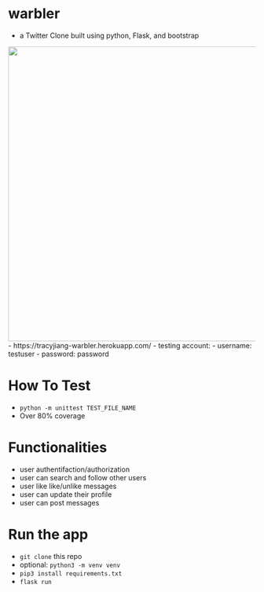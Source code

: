 # warbler

- a Twitter Clone built using python, Flask, and bootstrap
<img src="demo-warbler.gif" width="600"/>
- https://tracyjiang-warbler.herokuapp.com/
- testing account:
  - username: testuser 
  - password: password

# How To Test

- `python -m unittest TEST_FILE_NAME`
- Over 80% coverage

# Functionalities
- user authentifaction/authorization
- user can search and follow other users
- user like like/unlike messages 
- user can update their profile
- user can post messages

# Run the app
- `git clone` this repo
-  optional: `python3 -m venv venv`
- `pip3 install requirements.txt`
- `flask run`
